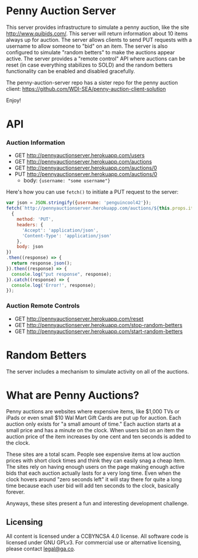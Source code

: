 # Penny Auction Server
This server provides infrastructure to simulate a penny auction, like the site
<http://www.quibids.com/>. This server will return information about 10 items
always up for auction. The server allows clients to send PUT requests with
a username to allow someone to "bid" on an item. The server is also configured
to simulate "random betters" to make the auctions appear active. The server
provides a "remote control" API where auctions can be reset (in case everything
stabilizes to SOLD) and the random betters functionality can be enabled and
disabled gracefully.

The penny-auction-server repo has a sister repo for the penny auction client:
<https://github.com/WDI-SEA/penny-auction-client-solution>

Enjoy!

# API
### Auction Information
* GET <http://pennyauctionserver.herokuapp.com/users>
* GET <http://pennyauctionserver.herokuapp.com/auctions>
* GET <http://pennyauctionserver.herokuapp.com/auctions/0>
* PUT <http://pennyauctionserver.herokuapp.com/auctions/0>
  * body: ```{username: "some username"}```

Here's how you can use `fetch()` to initiate a PUT request to the server:

```js
var json = JSON.stringify({username: 'penguincool42'});
fetch(`http://pennyauctionserver.herokuapp.com/auctions/${this.props.item.id}`,
  {
    method: 'PUT',
    headers: {
      'Accept': 'application/json',
      'Content-Type': 'application/json'
    },
    body: json
})
.then((response) => {
  return response.json();
}).then((response) => {
  console.log("put response", response);
}).catch((response) => {
  console.log('Error!', response);
});
```

### Auction Remote Controls
* GET <http://pennyauctionserver.herokuapp.com/reset>
* GET <http://pennyauctionserver.herokuapp.com/stop-random-betters>
* GET <http://pennyauctionserver.herokuapp.com/start-random-betters>

# Random Betters
The server includes a mechanism to simulate activity on all of the auctions.

# What are Penny Auctions?
Penny auctions are websites where expensive items,
like $1,000 TVs or iPads or even small $10 Wal Mart Gift Cards are put up for
auction. Each auction only exists for "a small amount of time." Each auction
starts at a small price and has a minute on the clock. When users bid on an item
the auction price of the item increases by one cent and ten seconds is added to
the clock.

These sites are a total scam. People see expensive items at low auction prices
with short clock times and think they can easily snag a cheap item. The sites
rely on having enough users on the page making enough active bids that each
auction actually lasts for a very long time. Even when the clock hovers around
"zero seconds left" it will stay there for quite a long time because each user
bid will add ten seconds to the clock, basically forever.

Anyways, these sites present a fun and interesting development challenge.

## Licensing
All content is licensed under a CC­BY­NC­SA 4.0 license.
All software code is licensed under GNU GPLv3. For commercial use or alternative licensing, please contact legal@ga.co.

